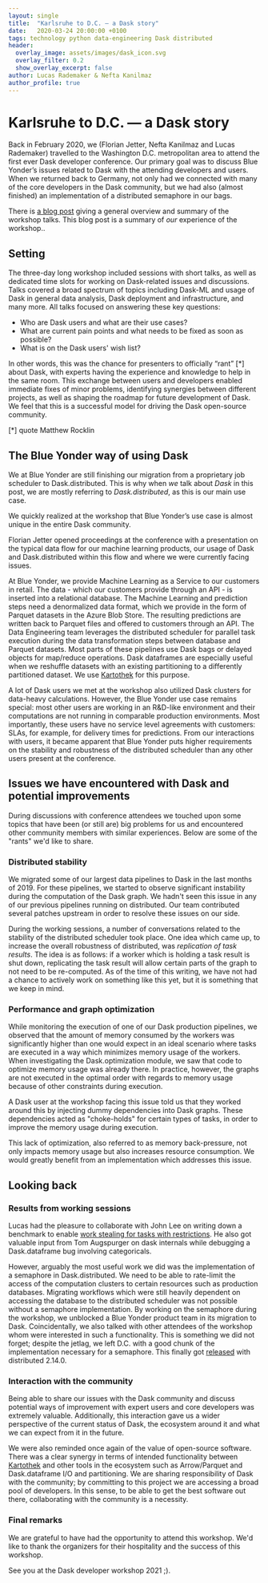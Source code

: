 ```yaml
---
layout: single
title:  "Karlsruhe to D.C. ― a Dask story"
date:   2020-03-24 20:00:00 +0100
tags: technology python data-engineering Dask distributed
header:
  overlay_image: assets/images/dask_icon.svg
  overlay_filter: 0.2
  show_overlay_excerpt: false
author: Lucas Rademaker & Nefta Kanilmaz
author_profile: true
---
```

# Karlsruhe to D.C. ― a Dask story

Back in February 2020, we (Florian Jetter, Nefta Kanilmaz and Lucas Rademaker) travelled to the Washington D.C. metropolitan area to attend the first ever Dask developer conference. Our primary goal was to discuss Blue Yonder’s issues related to Dask with the attending developers and users. When we returned back to Germany, not only had we connected with many of the core developers in the Dask community, but we had also (almost finished) an implementation of a distributed semaphore in our bags. 

There is [a blog post](https://blog.dask.org/2020/04/28/dask-summit) giving a general overview and summary of the workshop talks. This blog post is a summary of _our_ experience of the workshop.. 

## Setting

The three-day long workshop included sessions with short talks, as well as dedicated time slots for working on Dask-related issues and discussions.
Talks covered a broad spectrum of topics including Dask-ML and usage of Dask in general data analysis, Dask deployment and infrastructure, and many more. All talks focused on answering these key questions: 

- Who are Dask users and what are their use cases?
- What are current pain points and what needs to be fixed as soon as possible?
- What is on the Dask users' wish list?

In other words, this was the chance for presenters to officially “rant” [*] about Dask, with experts having the experience and knowledge to help in the same room.
This exchange between users and developers enabled immediate fixes of minor problems, identifying synergies between different projects, as well as shaping the roadmap for future development of Dask. We feel that this is a successful model for driving the Dask open-source community.

[*] quote Matthew Rocklin

## The Blue Yonder way of using Dask

We at Blue Yonder are still finishing our migration from a proprietary job scheduler to Dask.distributed. This is why when _we_ talk about _Dask_ in this post, we are mostly referring to _Dask.distributed_, as this is our main use case.

We quickly realized at the workshop that Blue Yonder’s use case is almost unique in the entire Dask community.

Florian Jetter opened proceedings at the conference with a presentation on the typical data flow for our machine learning products, our usage of Dask and Dask.distributed within this flow and where we were currently facing issues.
 
At Blue Yonder, we provide Machine Learning as a Service to our customers in retail. The data - which our customers provide through an API - is inserted into a relational database. The Machine Learning and prediction steps need a denormalized data format, which we provide in the form of Parquet datasets in the Azure Blob Store. The resulting predictions are written back to Parquet files and offered to customers through an API. 
The Data Engineering team leverages the distributed scheduler for parallel task execution during the data transformation steps between database and Parquet datasets. Most parts of these pipelines use Dask bags or delayed objects for map/reduce operations. Dask dataframes are especially useful when we reshuffle datasets with an existing partitioning to a differently partitioned dataset. We use [Kartothek](https://github.com/JDASoftwareGroup/kartothek) for this purpose.

A lot of Dask users we met at the workshop also utilized Dask clusters for data-heavy calculations. However, the Blue Yonder use case remains special: most other users are working in an R&D-like environment and their computations are not running in comparable production environments. Most importantly, these users have no service level agreements with customers: SLAs, for example, for delivery times for predictions. From our interactions with users, it became apparent that Blue Yonder puts higher requirements on the stability and robustness of the distributed scheduler than any other users present at the conference.

## Issues we have encountered with Dask and potential improvements

During discussions with conference attendees we touched upon some topics that have been (or still are) big problems for us and encountered other community members with similar experiences. Below are some of the "rants" we'd like to share.


### Distributed stability
We migrated some of our largest data pipelines to Dask in the last months of 2019. For these pipelines, we started to observe significant instability during the computation of the Dask graph. We hadn't seen this issue in any of our previous pipelines running on distributed. Our team contributed several patches upstream in order to resolve these issues on our side. 
 
During the working sessions, a number of conversations related to the stability of the distributed scheduler took place.
One idea which came up, to increase the overall robustness of distributed, was _replication of task results_. The idea is as follows: if a worker which is holding a task result is shut down, replicating the task result will allow certain parts of the graph to not need to be re-computed.
As of the time of this writing, we have not had a chance to actively work on something like this yet, but it is something that we keep in mind.

### Performance and graph optimization
While monitoring the execution of one of our Dask production pipelines, we observed that the amount of memory consumed by the workers was significantly higher than one would expect in an ideal scenario where tasks are executed in a way which minimizes memory usage of the workers.
When investigating the Dask.optimization module, we saw that code to optimize memory usage was already there. In practice, however, the graphs are not executed in the optimal order with regards to memory usage because of other constraints during execution.

A Dask user at the workshop facing this issue told us that they worked around this by injecting dummy dependencies into Dask graphs. These dependencies acted as "choke-holds" for certain types of tasks, in order to improve the memory usage during execution.

This lack of optimization, also referred to as memory back-pressure, not only impacts memory usage but also increases resource consumption. We would greatly benefit from an implementation which addresses this issue.

## Looking back

### Results from working sessions
Lucas had the pleasure to collaborate with John Lee on writing down a benchmark to enable [work stealing for tasks with restrictions](https://github.com/Dask/distributed/pull/3069). He also got valuable input from Tom Augspurger on dask internals while debugging a Dask.dataframe bug involving categoricals.

However, arguably the most useful work we did was the implementation of a semaphore in Dask.distributed.
We need to be able to rate-limit the access of the computation clusters to certain resources such as production databases. Migrating workflows which were still heavily dependent on accessing the database to the distributed scheduler was not possible without a semaphore implementation.
By working on the semaphore during the workshop, we unblocked a Blue Yonder product team in its migration to Dask.
Coincidentally, we also talked with other attendees of the workshop whom were interested in such a functionality.
This is something we did not forget; despite the jetlag, we left D.C. with a good chunk of the implementation necessary for a semaphore. This finally got [released](https://github.com/Dask/distributed/commit/2129b740c1e3f524e5ba40a0b6a77b239d4c1f94) with distributed 2.14.0.

### Interaction with the community
Being able to share our issues with the Dask community and discuss potential ways of improvement with expert users and core developers was extremely valuable. Additionally, this interaction gave us a wider perspective of the current status of Dask, the ecosystem around it and what we can expect from it in the future.

We were also reminded once again of the value of open-source software. 
There was a clear synergy in terms of intended functionality between [Kartothek](https://github.com/JDASoftwareGroup/kartothek) and other tools in the ecosystem such as Arrow/Parquet and Dask.dataframe I/O and partitioning.
We are sharing responsibility of Dask with the community; by committing to this project we are accessing a broad pool of developers.
In this sense, to be able to get the best software out there, collaborating with the community is a necessity. 

### Final remarks

We are grateful to have had the opportunity to attend this workshop.
We'd like to thank the organizers for their hospitality and the success of this workshop.

See you at the Dask developer workshop 2021 ;).
